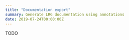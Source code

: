```yaml
---
title: "Documentation export"
summary: Generate LRG documentation using annotations
date: 2019-07-24T00:00:00Z
---
```



TODO
